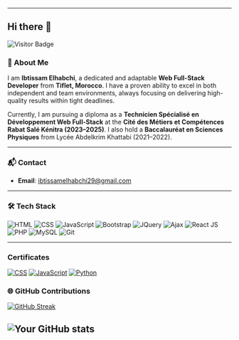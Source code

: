 
---

## Hi there 👋  

![Visitor Badge](https://komarev.com/ghpvc/?username=elhabchibtissam1&color=green)  

### 🚀 About Me  

I am **Ibtissam Elhabchi**, a dedicated and adaptable **Web Full-Stack Developer** from **Tiflet, Morocco**. I have a proven ability to excel in both independent and team environments, always focusing on delivering high-quality results within tight deadlines.  

Currently, I am pursuing a diploma as a **Technicien Spécialisé en Développement Web Full-Stack** at the **Cité des Métiers et Compétences Rabat Salé Kénitra (2023–2025)**. I also hold a **Baccalauréat en Sciences Physiques** from Lycée Abdelkrim Khattabi (2021–2022).  

---
### 📬 Contact  

- **Email**: ibtissamelhabchi29@gmail.com  

---

### 🛠️ Tech Stack  

<p>
<img alt="HTML" src="https://img.shields.io/badge/-HTML-E34F26?style=flat-square&logo=html5&logoColor=white" />
<img alt="CSS" src="https://img.shields.io/badge/-CSS-1572B6?style=flat-square&logo=css3&logoColor=white" />
<img alt="JavaScript" src="https://img.shields.io/badge/-JavaScript-F7DF1C?style=flat-square&logo=javascript&logoColor=black" />
<img alt="Bootstrap" src="https://img.shields.io/badge/-Bootstrap-7953B3?style=flat-square&logo=bootstrap&logoColor=white" />
<img alt="JQuery" src="https://img.shields.io/badge/-jQuery-0769AD?style=flat-square&logo=jquery&logoColor=white" />
<img alt="Ajax" src="https://img.shields.io/badge/-Ajax-4B8BBE?style=flat-square&logo=ajax&logoColor=white" />
<img alt="React JS" src="https://img.shields.io/badge/-React%20JS-61DAFB?style=flat-square&logo=react&logoColor=black" />
<img alt="PHP" src="https://img.shields.io/badge/-PHP-777BB4?style=flat-square&logo=php&logoColor=white" />
<img alt="MySQL" src="https://img.shields.io/badge/-MySQL-4479A1?style=flat-square&logo=mysql&logoColor=white" />
<img alt="Git" src="https://img.shields.io/badge/-Git-F05032?style=flat-square&logo=git&logoColor=white" />
</p>  


---
### Certificates
[![CSS](https://img.shields.io/badge/CSS-blue)](https://www.hackerrank.com/certificates/833268a8328f)
[![JavaScript](https://img.shields.io/badge/JS-yellow)](https://www.hackerrank.com/certificates/0be76c1c169c)
[![Python](https://img.shields.io/badge/Python-yellow)](https://www.hackerrank.com/certificates/28d03dd58776)



### 🌐 GitHub Contributions  

[![GitHub Streak](https://github-readme-streak-stats.herokuapp.com?user=elhabchibtissam&theme=light&ring=fb4362&file=fb4362&currStreakNum=fb4362&currStreakLabel=fb4362&hide_border=true)](https://git.io/streak-stats)  


![Your GitHub stats](https://github-readme-stats.vercel.app/api?username=elhabchibtissam&hide_border=true&show_icons=true&bg_color=ffffff&title_color=000000&icon_color=007ACC&text_color=000000)  
---


